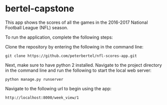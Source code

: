 # bertel-capstone

This app shows the scores of all the games in the 2016-2017 National Football League (NFL) season.

To run the application, complete the following steps:

Clone the repository by entering the following in the command line:

`
git clone https://github.com/peterbertel/nfl-scores-app.git
`

Next, make sure to have python 2 installed. Navigate to the project directory in the command line and run the following to start the local web server:

`
python manage.py runserver
`

Navigate to the following url to begin using the app:

`
http://localhost:8000/week_view/1
`
